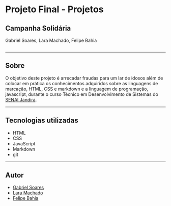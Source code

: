 ﻿# Projeto Final - Projetos
## Campanha Solidária

Gabriel Soares, Lara Machado, Felipe Bahia

![]()

---

## Sobre

O objetivo deste projeto é arrecadar fraudas para um lar de idosos além de colocar em prática os conhecimentos adquiridos sobre as linguagens de marcação, HTML, CSS e markdown e a linguagem de programação, javascript, durante o curso Técnico em Desenvolvimento de Sistemas do [SENAI Jandira](https://sp.senai.br/unidade/jandira/).

---

## Tecnologias utilizadas
- HTML
- CSS
- JavaScript
- Markdown
- git

---

## Autor
- [Gabriel Soares](https://www.linkedin.com/in/gabriel-soares-3098782b0/)
- [Lara Machado](https://github.com/lahoracio)
- [Felipe Bahia](https://github.com/felipe962)
